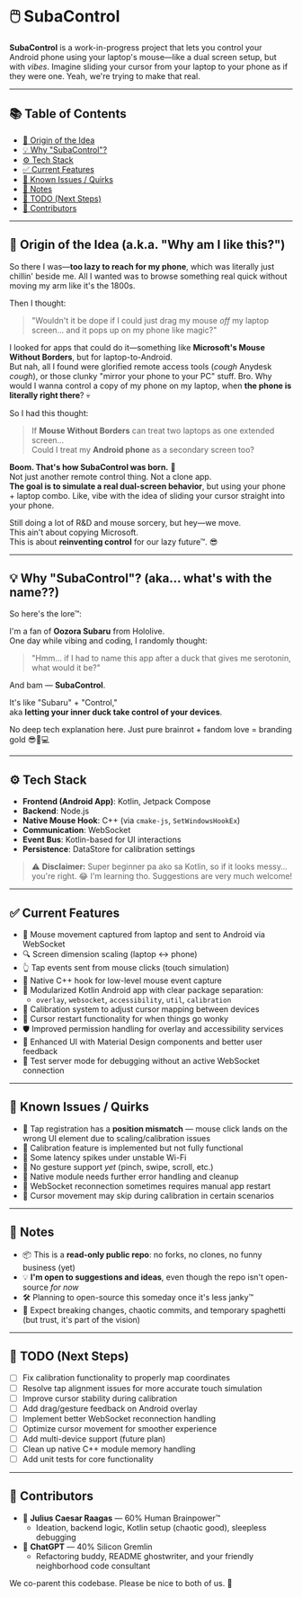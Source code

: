 # 🖱️ SubaControl

**SubaControl** is a work-in-progress project that lets you control your Android phone using your laptop's mouse—like a dual screen setup, but with _vibes_. Imagine sliding your cursor from your laptop to your phone as if they were one. Yeah, we're trying to make that real.

---

## 📚 Table of Contents

- [🧠 Origin of the Idea](#-origin-of-the-idea-aka-why-am-i-like-this)
- [💡 Why "SubaControl"?](#-why-subacontrol-aka-whats-with-the-name)
- [⚙️ Tech Stack](#️-tech-stack)
- [✅ Current Features](#-current-features)
- [🐞 Known Issues / Quirks](#-known-issues--quirks)
- [👀 Notes](#-notes)
- [📌 TODO (Next Steps)](#-todo-next-steps)
- [👥 Contributors](#-contributors)

---

## 🧠 Origin of the Idea (a.k.a. "Why am I like this?")

So there I was—**too lazy to reach for my phone**, which was literally just chillin' beside me. All I wanted was to browse something real quick without moving my arm like it's the 1800s.

Then I thought:

> "Wouldn't it be dope if I could just drag my mouse _off_ my laptop screen… and it pops up on my phone like magic?"

I looked for apps that could do it—something like **Microsoft's Mouse Without Borders**, but for laptop-to-Android.  
But nah, all I found were glorified remote access tools (_cough_ Anydesk _cough_), or those clunky "mirror your phone to your PC" stuff. Bro. Why would I wanna control a copy of my phone on my laptop, when **the phone is literally right there**? 💀

So I had this thought:

> If **Mouse Without Borders** can treat two laptops as one extended screen…  
> Could I treat my **Android phone** as a secondary screen too?

**Boom. That's how SubaControl was born.** 🐣  
Not just another remote control thing. Not a clone app.  
**The goal is to simulate a real dual-screen behavior**, but using your phone + laptop combo. Like, vibe with the idea of sliding your cursor straight into your phone.

Still doing a lot of R&D and mouse sorcery, but hey—we move.  
This ain't about copying Microsoft.  
This is about **reinventing control** for our lazy future™. 😎

---

## 💡 Why "SubaControl"? (aka... what's with the name??)

So here's the lore™:

I'm a fan of **Oozora Subaru** from Hololive.  
One day while vibing and coding, I randomly thought:

> "Hmm... if I had to name this app after a duck that gives me serotonin, what would it be?"

And bam — **SubaControl**.

It's like "Subaru" + "Control,"  
aka **letting your inner duck take control of your devices**.

No deep tech explanation here. Just pure brainrot + fandom love = branding gold 😎🦆💻

---

## ⚙️ Tech Stack

- **Frontend (Android App)**: Kotlin, Jetpack Compose
- **Backend**: Node.js
- **Native Mouse Hook**: C++ (via `cmake-js`, `SetWindowsHookEx`)
- **Communication**: WebSocket
- **Event Bus**: Kotlin-based for UI interactions
- **Persistence**: DataStore for calibration settings

> ⚠️ **Disclaimer:** Super beginner pa ako sa Kotlin, so if it looks messy… you're right. 😂 I'm learning tho. Suggestions are very much welcome!

---

## ✅ Current Features

- 🔁 Mouse movement captured from laptop and sent to Android via WebSocket
- 🔍 Screen dimension scaling (laptop ↔ phone)
- 👆 Tap events sent from mouse clicks (touch simulation)
- 🧠 Native C++ hook for low-level mouse event capture
- 🧼 Modularized Kotlin Android app with clear package separation:
  - `overlay`, `websocket`, `accessibility`, `util`, `calibration`
- 🎯 Calibration system to adjust cursor mapping between devices
- 🔄 Cursor restart functionality for when things go wonky
- 🛡️ Improved permission handling for overlay and accessibility services
- 📱 Enhanced UI with Material Design components and better user feedback
- 🧪 Test server mode for debugging without an active WebSocket connection

---

## 🐞 Known Issues / Quirks

- 📍 Tap registration has a **position mismatch** — mouse click lands on the wrong UI element due to scaling/calibration issues
- 🧩 Calibration feature is implemented but not fully functional
- 🐢 Some latency spikes under unstable Wi-Fi
- 🫥 No gesture support _yet_ (pinch, swipe, scroll, etc.)
- 🧩 Native module needs further error handling and cleanup
- 🚨 WebSocket reconnection sometimes requires manual app restart
- 🔄 Cursor movement may skip during calibration in certain scenarios

---

## 👀 Notes

- 📦 This is a **read-only public repo**: no forks, no clones, no funny business (yet)
- 💡 **I'm open to suggestions and ideas**, even though the repo isn't open-source _for now_
- 🛠️ Planning to open-source this someday once it's less janky™
- 🧪 Expect breaking changes, chaotic commits, and temporary spaghetti (but trust, it's part of the vision)

---

## 📌 TODO (Next Steps)

- [ ] Fix calibration functionality to properly map coordinates
- [ ] Resolve tap alignment issues for more accurate touch simulation
- [ ] Improve cursor stability during calibration
- [ ] Add drag/gesture feedback on Android overlay
- [ ] Implement better WebSocket reconnection handling
- [ ] Optimize cursor movement for smoother experience
- [ ] Add multi-device support (future plan)
- [ ] Clean up native C++ module memory handling
- [ ] Add unit tests for core functionality

---

## 👥 Contributors

- 🧠 **Julius Caesar Raagas** — 60% Human Brainpower™
  - Ideation, backend logic, Kotlin setup (chaotic good), sleepless debugging
- 🤖 **ChatGPT** — 40% Silicon Gremlin
  - Refactoring buddy, README ghostwriter, and your friendly neighborhood code consultant

We co-parent this codebase. Please be nice to both of us. 🙏

